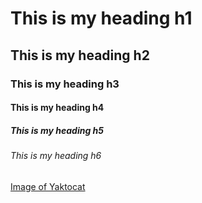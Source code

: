 # This is my heading h1
## This is my heading h2
### This is my heading h3
#### This is my heading h4
##### This is my heading h5
###### This is my heading h6
[Image of Yaktocat](https://octodex.github.com/images/yaktocat.png)
